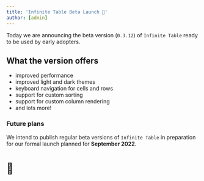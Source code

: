 ```yaml
---
title: 'Infinite Table Beta Launch 🚀'
author: [admin]
---
```


Today we are announcing the beta version (`0.3.12`) of `Infinite Table` ready to be used by early adopters.

## What the version offers

- improved performance
- improved light and dark themes
- keyboard navigation for cells and rows
- support for custom sorting
- support for custom column rendering
- and lots more!

### Future plans

We intend to publish regular beta versions of `Infinite Table` in preparation for our formal launch planned for **September 2022**.

# 🚀
